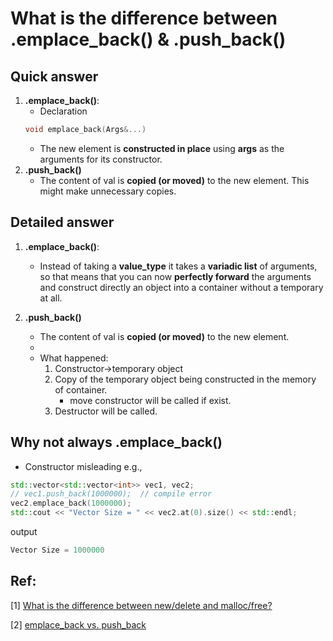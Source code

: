 # What is the difference between .emplace_back() & .push_back()

## Quick answer
1. **.emplace_back()**:
    - Declaration
    ~~~c++
    void emplace_back(Args&...)
    ~~~
    - The new element is **constructed in place** using **args** as the arguments for its constructor.
2. **.push_back()**
    - The content of val is **copied (or moved)** to the new element. This might make unnecessary copies.

## Detailed answer
1. **.emplace_back()**:
    - Instead of taking a **value_type** it takes a **variadic list** of arguments, so that means that you can now **perfectly forward** the arguments and construct directly an object into a container without a temporary at all.

2. **.push_back()**
    - The content of val is **copied (or moved)** to the new element.
    - 
    - What happened:
        1. Constructor->temporary object
        2. Copy of the temporary object being constructed in the memory of container.
            - move constructor will be called if exist.
        3. Destructor will be called.

## Why not always **.emplace_back()**
- Constructor misleading
e.g., 
~~~c++
std::vector<std::vector<int>> vec1, vec2;
// vec1.push_back(1000000);  // compile error 
vec2.emplace_back(1000000);
std::cout << "Vector Size = " << vec2.at(0).size() << std::endl;
~~~
output
~~~c++
Vector Size = 1000000
~~~


## Ref:
[1] [What is the difference between new/delete and malloc/free?](https://stackoverflow.com/questions/4303513/push-back-vs-emplace-back)

[2] [emplace_back vs. push_back](https://yasenh.github.io/post/cpp-diary-1-emplace_back/)